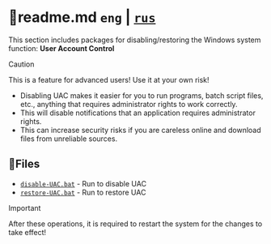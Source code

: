 # 📕readme.md `eng` | [`rus`](https://github.com/N3M1X10/windows-batch/tree/master/src/system-policies/uac/readme-ru.md)

This section includes packages for disabling/restoring the Windows system function: **User Account Control**

>[!caution]
>This is a feature for advanced users! Use it at your own risk!

- Disabling UAC makes it easier for you to run programs, batch script files, etc., anything that requires administrator rights to work correctly.
- This will disable notifications that an application requires administrator rights.
- This can increase security risks if you are careless online and download files from unreliable sources.

## 📁Files
- [`disable-UAC.bat`](https://github.com/N3M1X10/windows-batch/tree/master/src/system-policies/uac/disable-UAC.bat) - Run to disable UAC
- [`restore-UAC.bat`](https://github.com/N3M1X10/windows-batch/tree/master/src/system-policies/uac/restore-UAC.bat) - Run to restore UAC

>[!important]
>After these operations, it is required to restart the system for the changes to take effect!

